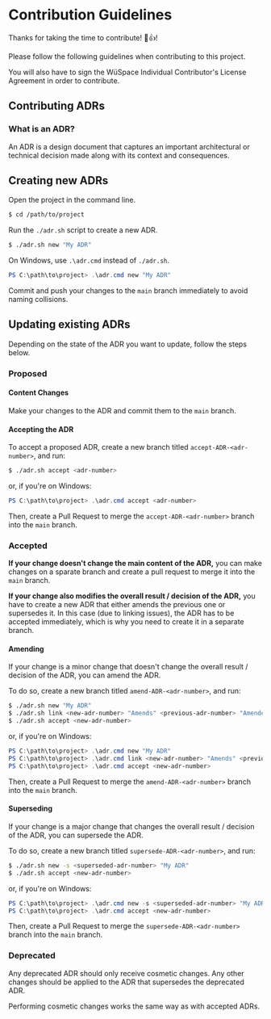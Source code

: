 # Contribution Guidelines

Thanks for taking the time to contribute! :tada::+1:!

Please follow the following guidelines when contributing to this project.

You will also have to sign the WüSpace Individual Contributor's License Agreement in order to contribute.

## Contributing ADRs

### What is an ADR?

An ADR is a design document that captures an important architectural or technical decision made along with its context and consequences.

## Creating new ADRs

Open the project in the command line.

```bash
$ cd /path/to/project
```

Run the `./adr.sh` script to create a new ADR.

```bash
$ ./adr.sh new "My ADR"
```

On Windows, use `.\adr.cmd` instead of `./adr.sh`.

```powershell
PS C:\path\to\project> .\adr.cmd new "My ADR"
```

Commit and push your changes to the `main` branch immediately to avoid naming collisions.

## Updating existing ADRs

Depending on the state of the ADR you want to update, follow the steps below.

### Proposed

#### Content Changes

Make your changes to the ADR and commit them to the `main` branch.

#### Accepting the ADR

To accept a proposed ADR, create a new branch titled `accept-ADR-<adr-number>`, and run:

```bash
$ ./adr.sh accept <adr-number>
```

or, if you're on Windows:

```powershell
PS C:\path\to\project> .\adr.cmd accept <adr-number>
```

Then, create a Pull Request to merge the `accept-ADR-<adr-number>` branch into the `main` branch.

### Accepted

**If your change doesn't change the main content of the ADR,** you can make changes on a sparate branch and create a pull request to merge it into the `main` branch.

**If your change also modifies the overall result / decision of the ADR,** you have to create a new ADR that either amends the previous one or supersedes it. In this case (due to linking issues), the ADR has to be accepted immediately, which is why you need to create it in a separate branch.

#### Amending

If your change is a minor change that doesn't change the overall result / decision of the ADR, you can amend the ADR.

To do so, create a new branch titled `amend-ADR-<adr-number>`, and run:

```bash
$ ./adr.sh new "My ADR"
$ ./adr.sh link <new-adr-number> "Amends" <previous-adr-number> "Amended by"
$ ./adr.sh accept <new-adr-number>
```

or, if you're on Windows:

```powershell
PS C:\path\to\project> .\adr.cmd new "My ADR"
PS C:\path\to\project> .\adr.cmd link <new-adr-number> "Amends" <previous-adr-number> "Amended by"
PS C:\path\to\project> .\adr.cmd accept <new-adr-number>
```

Then, create a Pull Request to merge the `amend-ADR-<adr-number>` branch into the `main` branch.

#### Superseding

If your change is a major change that changes the overall result / decision of the ADR, you can supersede the ADR.

To do so, create a new branch titled `supersede-ADR-<adr-number>`, and run:

```bash
$ ./adr.sh new -s <superseded-adr-number> "My ADR"
$ ./adr.sh accept <new-adr-number>
```

or, if you're on Windows:

```powershell
PS C:\path\to\project> .\adr.cmd new -s <superseded-adr-number> "My ADR"
PS C:\path\to\project> .\adr.cmd accept <new-adr-number>
```

Then, create a Pull Request to merge the `supersede-ADR-<adr-number>` branch into the `main` branch.

### Deprecated

Any deprecated ADR should only receive cosmetic changes. Any other changes should be applied to the ADR that supersedes the deprecated ADR.

Performing cosmetic changes works the same way as with accepted ADRs.
